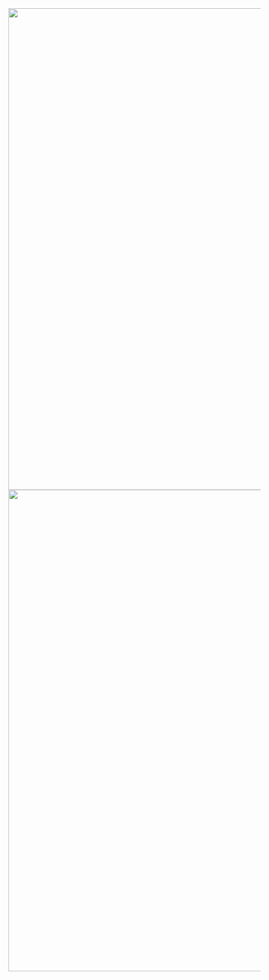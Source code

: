 <div align="center">
  <img style="width: 100vw" src="https://github-production-user-asset-6210df.s3.amazonaws.com/74038190/238355349-7d484dc9-68a9-4ee6-a767-aea59035c12d.gif?X-Amz-Algorithm=AWS4-HMAC-SHA256&X-Amz-Credential=AKIAVCODYLSA53PQK4ZA%2F20250215%2Fus-east-1%2Fs3%2Faws4_request&X-Amz-Date=20250215T065626Z&X-Amz-Expires=300&X-Amz-Signature=be488023a22862344e1b6098b5665b1557bd635f55e45a70216ac62f6e62695d&X-Amz-SignedHeaders=host"  />
</div>

<div align="center">
  <img style="width: 100vw" src="https://github-production-user-asset-6210df.s3.amazonaws.com/74038190/371756374-0bf134e2-c0ba-488b-bbd4-9300f2f77871.gif?X-Amz-Algorithm=AWS4-HMAC-SHA256&X-Amz-Credential=AKIAVCODYLSA53PQK4ZA%2F20250215%2Fus-east-1%2Fs3%2Faws4_request&X-Amz-Date=20250215T070500Z&X-Amz-Expires=300&X-Amz-Signature=380d5ad97805f1cee760a9599e87791417da33fecc3ef05a37edab3ae2892713&X-Amz-SignedHeaders=host"  />
</div>

###
